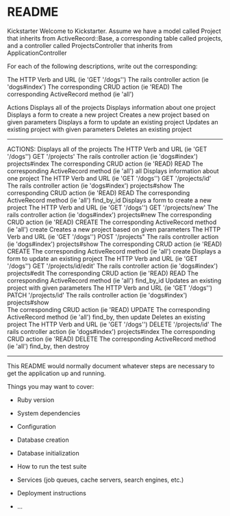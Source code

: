 # README

Kickstarter
Welcome to Kickstarter. Assume we have a model called Project that inherits from ActiveRecord::Base, a corresponding table called projects, and a controller called ProjectsController that inherits from ApplicationController

For each of the following descriptions, write out the corresponding:

The HTTP Verb and URL (ie 'GET '/dogs'')
The rails controller action (ie 'dogs#index')
The corresponding CRUD action (ie 'READ)
The corresponding ActiveRecord method (ie 'all')

Actions
Displays all of the projects
Displays information about one project
Displays a form to create a new project
Creates a new project based on given parameters
Displays a form to update an existing project
Updates an existing project with given parameters
Deletes an existing project

**************************************************
ACTIONS:
Displays all of the projects
    The HTTP Verb and URL (ie 'GET '/dogs'')
        GET '/projects'
    The rails controller action (ie 'dogs#index')
        projects#index
    The corresponding CRUD action (ie 'READ)
        READ
    The corresponding ActiveRecord method (ie 'all')
        all
Displays information about one project
    The HTTP Verb and URL (ie 'GET '/dogs'')
        GET '/projects/id'
    The rails controller action (ie 'dogs#index')
        projects#show
    The corresponding CRUD action (ie 'READ)
        READ
    The corresponding ActiveRecord method (ie 'all')
        find_by_id
Displays a form to create a new project
    The HTTP Verb and URL (ie 'GET '/dogs'')
        GET '/projects/new'
    The rails controller action (ie 'dogs#index')
        projects#new
    The corresponding CRUD action (ie 'READ)
        CREATE
    The corresponding ActiveRecord method (ie 'all')
        create
Creates a new project based on given parameters
    The HTTP Verb and URL (ie 'GET '/dogs'')
        POST '/projects"
    The rails controller action (ie 'dogs#index')
        projects#show
    The corresponding CRUD action (ie 'READ)
        CREATE
    The corresponding ActiveRecord method (ie 'all')
        create
Displays a form to update an existing project
    The HTTP Verb and URL (ie 'GET '/dogs'')
        GET '/projects/id/edit'
    The rails controller action (ie 'dogs#index')
        projects#edit
    The corresponding CRUD action (ie 'READ)
        READ
    The corresponding ActiveRecord method (ie 'all')
        find_by_id
Updates an existing project with given parameters
    The HTTP Verb and URL (ie 'GET '/dogs'')
        PATCH '/projects/id'
    The rails controller action (ie 'dogs#index')
        projects#show   
    The corresponding CRUD action (ie 'READ)
        UPDATE
    The corresponding ActiveRecord method (ie 'all')
        find_by, then update
Deletes an existing project
    The HTTP Verb and URL (ie 'GET '/dogs'')
        DELETE '/projects/id'
    The rails controller action (ie 'dogs#index')
        projects#index
    The corresponding CRUD action (ie 'READ)
        DELETE
    The corresponding ActiveRecord method (ie 'all')
        find_by, then destroy

**************************************************
This README would normally document whatever steps are necessary to get the
application up and running.

Things you may want to cover:

* Ruby version

* System dependencies

* Configuration

* Database creation

* Database initialization

* How to run the test suite

* Services (job queues, cache servers, search engines, etc.)

* Deployment instructions

* ...
